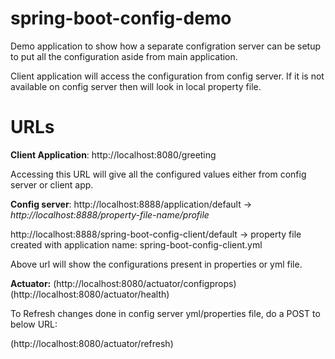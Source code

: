# spring-boot-config-demo
Demo application to show how a separate configration server can be setup to put all the configuration aside from main application.

Client application will access the configuration from config server. If it is not available on config server then will look in local property file.

# URLs
**Client Application**: 
http://localhost:8080/greeting

Accessing this URL will give all the configured values either from config server or  client app.

**Config server**: 
http://localhost:8888/application/default ->  *http://localhost:8888/property-file-name/profile*

http://localhost:8888/spring-boot-config-client/default  -> property file created with application name: spring-boot-config-client.yml
              
Above url will show the configurations present in properties or yml file.

**Actuator:** 
(http://localhost:8080/actuator/configprops)
(http://localhost:8080/actuator/health)

To Refresh changes done in config server yml/properties file, do a POST to below URL:

(http://localhost:8080/actuator/refresh)
